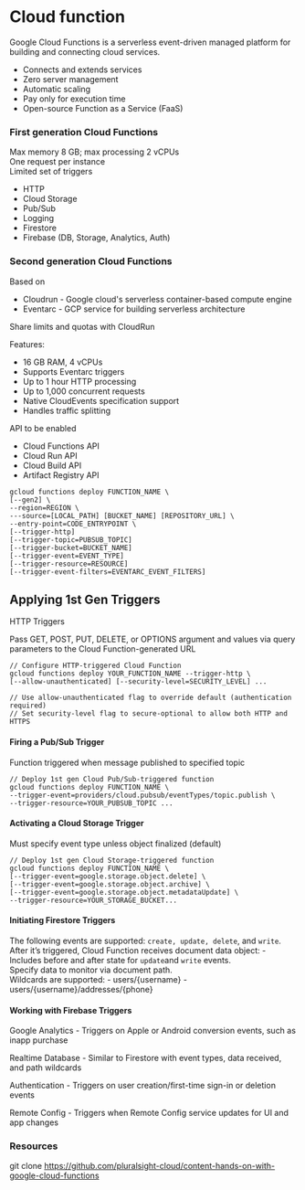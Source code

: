 # Cloud function

Google Cloud Functions is a serverless event-driven managed platform for building and connecting cloud services.

- Connects and extends services
- Zero server management
- Automatic scaling
- Pay only for execution time
- Open-source Function as a Service (FaaS)

### First generation Cloud Functions
Max memory 8 GB; max processing 2 vCPUs  
One request per instance  
Limited set of triggers  
- HTTP
- Cloud Storage
- Pub/Sub
- Logging
- Firestore
- Firebase (DB, Storage, Analytics, Auth)


### Second generation Cloud Functions
Based on   
- Cloudrun - Google cloud's serverless container-based compute engine
- Eventarc - GCP service for building serverless architecture

Share limits and quotas with CloudRun  

Features:  
- 16 GB RAM, 4 vCPUs
- Supports Eventarc triggers
- Up to 1 hour HTTP processing
- Up to 1,000 concurrent requests
- Native CloudEvents specification support
- Handles traffic splitting

API to be enabled
- Cloud Functions API 
- Cloud Run API 
- Cloud Build API 
- Artifact Registry API 


```
gcloud functions deploy FUNCTION_NAME \
[--gen2] \
--region=REGION \
---source=[LOCAL_PATH] [BUCKET_NAME] [REPOSITORY_URL] \
--entry-point=CODE_ENTRYPOINT \
[--trigger-http]
[--trigger-topic=PUBSUB_TOPIC]
[--trigger-bucket=BUCKET_NAME]
[--trigger-event=EVENT_TYPE]
[--trigger-resource=RESOURCE]
[--trigger-event-filters=EVENTARC_EVENT_FILTERS]
```


## Applying 1st Gen Triggers
HTTP Triggers  

Pass GET, POST, PUT, DELETE, or OPTIONS argument and values via query parameters to the Cloud Function-generated URL

```
// Configure HTTP-triggered Cloud Function
gcloud functions deploy YOUR_FUNCTION_NAME --trigger-http \
[--allow-unauthenticated] [--security-level=SECURITY_LEVEL] ...

// Use allow-unauthenticated flag to override default (authentication required)
// Set security-level flag to secure-optional to allow both HTTP and HTTPS
```

#### Firing a Pub/Sub Trigger
Function triggered when message published to specified topic

```
// Deploy 1st gen Cloud Pub/Sub-triggered function
gcloud functions deploy FUNCTION_NAME \
--trigger-event=providers/cloud.pubsub/eventTypes/topic.publish \
--trigger-resource=YOUR_PUBSUB_TOPIC ...
```

#### Activating a Cloud Storage Trigger
Must specify event type unless object finalized (default)

```
// Deploy 1st gen Cloud Storage-triggered function
gcloud functions deploy FUNCTION_NAME \
[--trigger-event=google.storage.object.delete] \
[--trigger-event=google.storage.object.archive] \
[--trigger-event=google.storage.object.metadataUpdate] \
--trigger-resource=YOUR_STORAGE_BUCKET...

```


#### Initiating Firestore Triggers
The following events are supported: `create, update, delete`, and `write`.  
After it’s triggered, Cloud Function receives document data object:
	- Includes before and after state for `update`and `write` events.  
Specify data to monitor via document path.  
Wildcards are supported:
	- users/{username}
	- users/{username}/addresses/{phone}

#### Working with Firebase Triggers
Google Analytics
	- Triggers on Apple or Android conversion events, such as inapp purchase

Realtime Database
	- Similar to Firestore with event types, data received, and path wildcards

Authentication
	- Triggers on user creation/first-time sign-in or deletion events

Remote Config
	- Triggers when Remote Config service updates for UI and app changes 


### Resources 
git clone https://github.com/pluralsight-cloud/content-hands-on-with-google-cloud-functions
